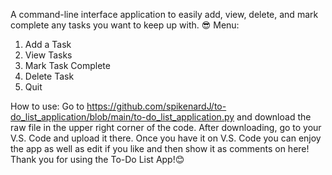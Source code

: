 A command-line interface application to easily add, view, delete, and mark complete any tasks you want to keep up with. 😎
Menu:
1. Add a Task
2. View Tasks
3. Mark Task Complete
4. Delete Task
5. Quit

How to use:
Go to https://github.com/spikenardJ/to-do_list_application/blob/main/to-do_list_application.py and download the raw file in the upper right corner of the code. After downloading, go to your V.S. Code and upload it there. Once you have it on V.S. Code you can enjoy the app as well as edit if you like and then show it as comments on here! Thank you for using the To-Do List App!😊

